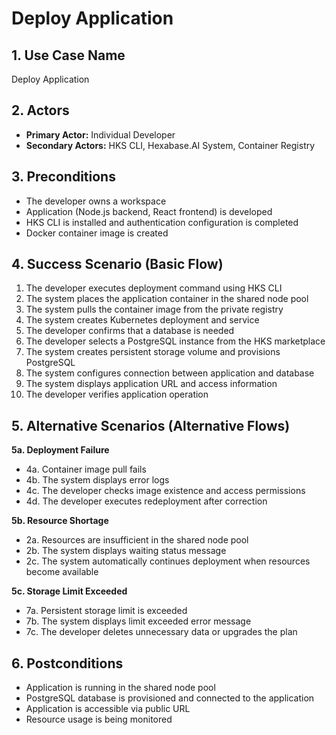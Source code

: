 # Deploy Application

## 1. Use Case Name
Deploy Application

## 2. Actors
- **Primary Actor:** Individual Developer
- **Secondary Actors:** HKS CLI, Hexabase.AI System, Container Registry

## 3. Preconditions
- The developer owns a workspace
- Application (Node.js backend, React frontend) is developed
- HKS CLI is installed and authentication configuration is completed
- Docker container image is created

## 4. Success Scenario (Basic Flow)
1. The developer executes deployment command using HKS CLI
2. The system places the application container in the shared node pool
3. The system pulls the container image from the private registry
4. The system creates Kubernetes deployment and service
5. The developer confirms that a database is needed
6. The developer selects a PostgreSQL instance from the HKS marketplace
7. The system creates persistent storage volume and provisions PostgreSQL
8. The system configures connection between application and database
9. The system displays application URL and access information
10. The developer verifies application operation

## 5. Alternative Scenarios (Alternative Flows)
**5a. Deployment Failure**
- 4a. Container image pull fails
- 4b. The system displays error logs
- 4c. The developer checks image existence and access permissions
- 4d. The developer executes redeployment after correction

**5b. Resource Shortage**
- 2a. Resources are insufficient in the shared node pool
- 2b. The system displays waiting status message
- 2c. The system automatically continues deployment when resources become available

**5c. Storage Limit Exceeded**
- 7a. Persistent storage limit is exceeded
- 7b. The system displays limit exceeded error message
- 7c. The developer deletes unnecessary data or upgrades the plan

## 6. Postconditions
- Application is running in the shared node pool
- PostgreSQL database is provisioned and connected to the application
- Application is accessible via public URL
- Resource usage is being monitored 